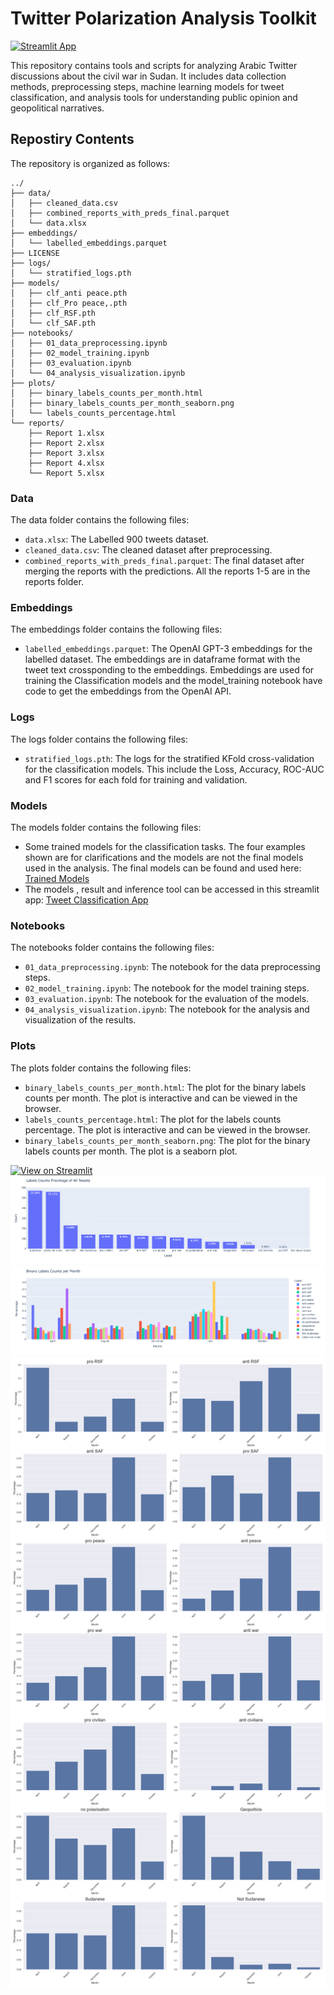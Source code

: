 # Twitter Polarization Analysis Toolkit
[![Streamlit App](https://img.shields.io/badge/Streamlit-Live_App-orange?logo=streamlit)](https://tweet-classification.streamlit.app)

This repository contains tools and scripts for analyzing Arabic Twitter discussions about the civil war in Sudan. It includes data collection methods, preprocessing steps, machine learning models for tweet classification, and analysis tools for understanding public opinion and geopolitical narratives.

## Repostiry Contents
The repository is organized as follows:
```
../
├── data/
│   ├── cleaned_data.csv
│   ├── combined_reports_with_preds_final.parquet
│   └── data.xlsx
├── embeddings/
│   └── labelled_embeddings.parquet
├── LICENSE
├── logs/
│   └── stratified_logs.pth
├── models/
│   ├── clf_anti peace.pth
│   ├── clf_Pro peace,.pth
│   ├── clf_RSF.pth
│   └── clf_SAF.pth
├── notebooks/
│   ├── 01_data_preprocessing.ipynb
│   ├── 02_model_training.ipynb
│   ├── 03_evaluation.ipynb
│   └── 04_analysis_visualization.ipynb
├── plots/
│   ├── binary_labels_counts_per_month.html
│   ├── binary_labels_counts_per_month_seaborn.png
│   └── labels_counts_percentage.html
└── reports/
    ├── Report 1.xlsx
    ├── Report 2.xlsx
    ├── Report 3.xlsx
    ├── Report 4.xlsx
    └── Report 5.xlsx
```

### Data 
The data folder contains the following files:
- `data.xlsx`: The Labelled 900 tweets dataset.
- `cleaned_data.csv`: The cleaned dataset after preprocessing.
- `combined_reports_with_preds_final.parquet`: The final dataset after merging the reports with the predictions.
All the reports 1-5 are in the reports folder.

### Embeddings
The embeddings folder contains the following files:
- `labelled_embeddings.parquet`: The OpenAI GPT-3 embeddings for the labelled dataset. The embeddings are in dataframe format with the tweet text crossponding to the embeddings. Embeddings are used for training the Classification models and the model_training notebook have code to get the embeddings from the OpenAI API.

### Logs
The logs folder contains the following files:
- `stratified_logs.pth`: The logs for the stratified KFold cross-validation for the classification models. This include the Loss, Accuracy, ROC-AUC and F1 scores for each fold for training and validation.

### Models
The models folder contains the following files:
- Some trained models for the classification tasks. The four examples shown are for clarifications and the models are not the final models used in the analysis. The final models can be found and used here: [Trained Models](https://github.com/ammarnasr/tweet-classification-app/tree/main/models)
- The models , result and inference tool can be accessed in this streamlit app: [Tweet Classification App](https://tweet-classification.streamlit.app)

### Notebooks
The notebooks folder contains the following files:
- `01_data_preprocessing.ipynb`: The notebook for the data preprocessing steps.
- `02_model_training.ipynb`: The notebook for the model training steps.
- `03_evaluation.ipynb`: The notebook for the evaluation of the models.
- `04_analysis_visualization.ipynb`: The notebook for the analysis and visualization of the results.

### Plots
The plots folder contains the following files:
- `binary_labels_counts_per_month.html`: The plot for the binary labels counts per month. The plot is interactive and can be viewed in the browser. 
- `labels_counts_percentage.html`: The plot for the labels counts percentage. The plot is interactive and can be viewed in the browser. 
- `binary_labels_counts_per_month_seaborn.png`: The plot for the binary labels counts per month. The plot is a seaborn plot.
<!-- Add view on streamlit badge -->
[![View on Streamlit](https://static.streamlit.io/badges/streamlit_badge_black_white.svg)](https://tweet-classification.streamlit.app)
![labels_counts_percentage](plots/labels_counts_percentage.png)
![binary_labels_counts_per_month](plots/binary_labels_counts_per_month.png)
![binary_labels_counts_per_month_seaborn](plots/binary_labels_counts_per_month_seaborn.png)

